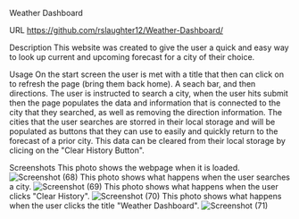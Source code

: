 Weather Dashboard

URL
https://github.com/rslaughter12/Weather-Dashboard/

Description
This website was created to give the user a quick and easy way to look up current and upcoming forecast for a city of their choice. 

Usage
On the start screen the user is met with a title that then can click on to refresh the page (bring them back home). A seach bar, and then directions. The user is instructed to search a city, when the user hits submit then the page populates the data and information that is connected to the city that they searched, as well as removing the direction information. The cities that the user searches are storred in their local storage and will be populated as buttons that they can use to easily and quickly return to the forecast of a prior city. This data can be cleared from their local storage by clicing on the "Clear History Button". 

Screenshots
This photo shows the webpage when it is loaded. 
![Screenshot (68)](https://user-images.githubusercontent.com/123902880/229976239-40a8f13a-6672-4aea-89df-1857465340c1.png)
This photo shows what happens when the user searches a city.
![Screenshot (69)](https://user-images.githubusercontent.com/123902880/229976293-00084b02-726b-4853-91ba-56a26cbebcb4.png)
This photo shows what happens when the user clicks "Clear History".
![Screenshot (70)](https://user-images.githubusercontent.com/123902880/229976360-d5fc04ae-b64e-4f74-996f-a7de52e6d05f.png)
This photo shows what happens when the user clicks the title "Weather Dashboard".
![Screenshot (71)](https://user-images.githubusercontent.com/123902880/229976392-2ea21c7f-1d5f-47d4-ab90-5ec4eb8bf62a.png)
